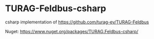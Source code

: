 # TURAG-Feldbus-csharp
csharp implementation of https://github.com/turag-ev/TURAG-Feldbus

Nuget: https://www.nuget.org/packages/TURAG.Feldbus-csharp/
